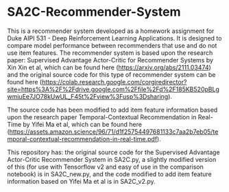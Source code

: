 # SA2C-Recommender-System

This is a recommender system developed as a homework assignment for Duke AIPI 531 - Deep Reinforcement Learning Applications.  It is designed to compare model performance between recommenders that use and do not use item features.  The recommender system is based upon the research paper: Supervised Advantage Actor-Critic for Recommender Systems by Xin Xin et al, which can be found here (https://arxiv.org/abs/2111.03474) and the original source code for this type of recommender system can be found here (https://colab.research.google.com/corgiredirector?site=https%3A%2F%2Fdrive.google.com%2Ffile%2Fd%2F185KB520pBLgwmiuEe7JO78kUwUL_F45t%2Fview%3Fusp%3Dsharing).

The source code has been modified to add item feature information based upon the research paper Temporal-Contextual Recommendation in Real-Time by Yifei Ma et al, which can be found here (https://assets.amazon.science/96/71/d1f25754497681133c7aa2b7eb05/temporal-contextual-recommendation-in-real-time.pdf).

This repository has: the original source code for the Supervised Advantage Actor-Critic Recommender System in SA2C.py, a slightly modified version of this (for use with Tensorflow v2 and easy of use in the comparison notebook) is in SA2C_new.py, and the code modified to add item feature information based on Yifei Ma et al is in SA2C_v2.py.
